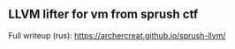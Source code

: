 ## LLVM lifter for vm from sprush ctf

Full writeup (rus): https://archercreat.github.io/sprush-llvm/
